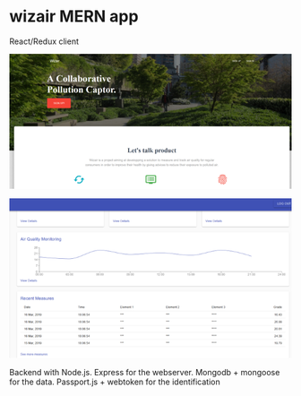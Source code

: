 # wizair MERN app

React/Redux client


![Alt text](/img/LandingPage.png?raw=true "Optional Title")

![Alt text](/img/Dashboard.png?raw=true "Optional Title")



Backend with Node.js.
Express for the webserver.
Mongodb + mongoose for the data.
Passport.js + webtoken for the identification
